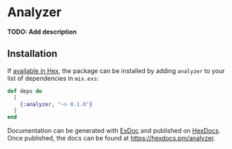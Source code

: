 # Analyzer

**TODO: Add description**

## Installation

If [available in Hex](https://hex.pm/docs/publish), the package can be installed
by adding `analyzer` to your list of dependencies in `mix.exs`:

```elixir
def deps do
  [
    {:analyzer, "~> 0.1.0"}
  ]
end
```

Documentation can be generated with [ExDoc](https://github.com/elixir-lang/ex_doc)
and published on [HexDocs](https://hexdocs.pm). Once published, the docs can
be found at <https://hexdocs.pm/analyzer>.

